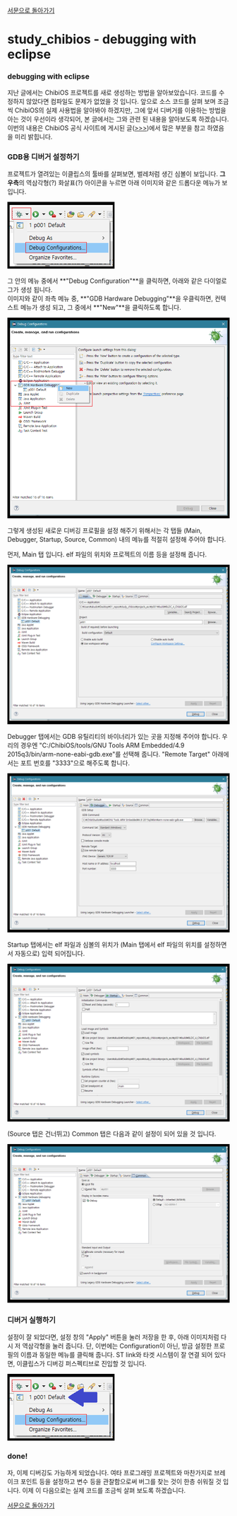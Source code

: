 [서문으로 돌아가기](../README.md#howwhat---어떻게-무엇을-개발하고-공유할까)
  
# study_chibios - debugging with eclipse
  
### debugging with eclipse  
  
지난 글에서는 ChibiOS 프로젝트를 새로 생성하는 방법을 알아보았습니다. 코드를 수정하지 않았다면 컴파일도 문제가 없었을 것 입니다. 앞으로 소스 코드를 살펴 보며 조금씩 ChibiOS의 실제 사용법을 알아봐야 하겠지만, 그에 앞서 디버거를 이용하는 방법을 아는 것이 우선이라 생각되어, 본 글에서는 그와 관련 된 내용을 알아보도록 하겠습니다. 이번의 내용은 ChibiOS 공식 사이트에 게시된 글([>>>](http://www.chibios.org/dokuwiki/doku.php?id=chibios:guides:eclipse2))에서 많은 부분을 참고 하였음을 미리 밝힙니다.  
  
### GDB용 디버거 설정하기  
  
프로젝트가 열려있는 이클립스의 툴바를 살펴보면, 벌레처럼 생긴 심볼이 보입니다. **그 우측**의 역삼각형(?) 화살표(?) 아이콘을 누르면 아래 이미지와 같은 드롭다운 메뉴가 보입니다. 
  
![images/010.png](images/010.png)  
  
그 안의 메뉴 중에서 **"Debug Configuration"**을 클릭하면, 아래와 같은 다이얼로그가 생성 됩니다.  
이미지와 같이 좌측 메뉴 중, **"GDB Hardware Debugging"**을 우클릭하면, 컨텍스트 메뉴가 생성 되고, 그 중에서 **"New"**을 클릭하도록 합니다. 

![images/011.png](images/011.png)  

그렇게 생성된 새로운 디버깅 프로필을 설정 해주기 위해서는 각 탭들 (Main, Debugger, Startup, Source, Common) 내의 메뉴를 적절히 설정해 주어야 합니다.  
  
먼저, Main 탭 입니다. elf 파일의 위치와 프로젝트의 이름 등을 설정해 줍니다.

![images/012.png](images/012.png)  

Debugger 탭에서는 GDB 유틸리티의 바이너리가 있는 곳을 지정해 주어야 합니다. 우리의 경우엔 "C:/ChibiOS/tools/GNU Tools ARM Embedded/4.9 2015q3/bin/arm-none-eabi-gdb.exe"를 선택해 줍니다. "Remote Target" 아래에서는 포트 번호를 "3333"으로 해주도록 합니다.  
  
![images/013.png](images/013.png)  

Startup 탭에서는 elf 파일과 심볼의 위치가 (Main 탭에서 elf 파일의 위치를 설정하면서 자동으로) 입력 되어집니다. 
  
![images/014.png](images/014.png)   
  
(Source 탭은 건너뛰고) Common 탭은 다음과 같이 설정이 되어 있을 것 입니다.  
    
![images/015.png](images/015.png)   
  
### 디버거 실행하기

설정이 잘 되었다면, 설정 창의 "Apply" 버튼을 눌러 저장을 한 후, 아래 이미지처럼 다시 저 역삼각형을 눌러 줍니다. 단, 이번에는 Configuration이 아닌, 방금 설정한 프로필의 이름과 동일한 메뉴를 클릭해 줍니다. ST link와 타겟 시스템이 잘 연결 되어 있다면, 이클립스가 디버깅 퍼스펙티브로 진입할 것 입니다.  
  
![images/016.png](images/016.png)  

  
### done!
  
자, 이제 디버깅도 가능하게 되었습니다. 여타 프로그래밍 프로젝트와 마찬가지로 브레이크 포인트 등을 설정하고 변수 등을 관찰함으로써 버그를 찾는 것이 한층 쉬워질 것 입니다. 이제 이 다음으로는 실제 코드를 조금씩 살펴 보도록 하겠습니다.  
  
[서문으로 돌아가기](../README.md#howwhat---어떻게-무엇을-개발하고-공유할까)
